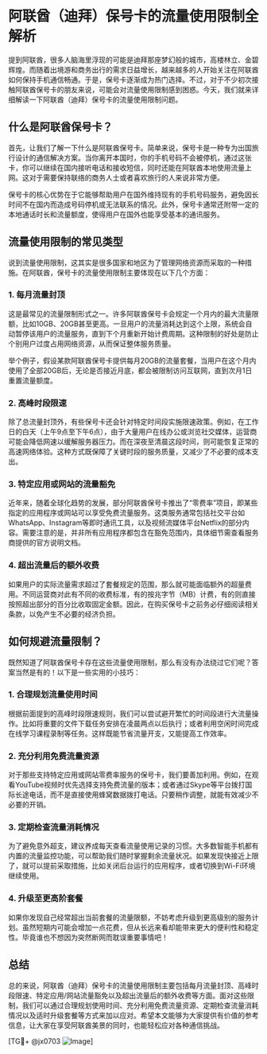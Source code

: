 # 阿联酋（迪拜）保号卡的流量使用限制全解析

提到阿联酋，很多人脑海里浮现的可能是迪拜那座梦幻般的城市，高楼林立、金碧辉煌。而随着出境游和商务出行的需求日益增长，越来越多的人开始关注在阿联酋如何保持手机通信畅通。于是，保号卡逐渐成为热门选择。不过，对于不少初次接触阿联酋保号卡的朋友来说，可能会对流量使用限制感到困惑。今天，我们就来详细解读一下阿联酋（迪拜）保号卡的流量使用限制问题。

## 什么是阿联酋保号卡？

首先，让我们了解一下什么是阿联酋保号卡。简单来说，保号卡是一种专为出国旅行设计的通信解决方案。当你离开本国时，你的手机号码不会被停机，通过这张卡，你可以继续在国内接听电话和接收短信，同时还能在阿联酋本地使用流量上网。这对于需要保持联络的商务人士或者喜欢旅行的人来说非常方便。

保号卡的核心优势在于它能够帮助用户在国外维持现有的手机号码服务，避免因长时间不在国内而造成号码停机或无法联系的情况。此外，保号卡通常还附带一定的本地通话时长和流量额度，使得用户在国外也能享受基本的通讯服务。

## 流量使用限制的常见类型

说到流量使用限制，这其实是很多国家和地区为了管理网络资源而采取的一种措施。在阿联酋，保号卡的流量使用限制主要体现在以下几个方面：

### 1. **每月流量封顶**

这是最常见的流量限制形式之一。许多阿联酋保号卡会规定一个月内的最大流量限额，比如10GB、20GB甚至更高。一旦用户的流量消耗达到这个上限，系统会自动暂停该用户的流量服务，直到下个月重新开始计费周期。这种限制的好处是防止个别用户过度占用网络资源，从而保证整体服务质量。

举个例子，假设某款阿联酋保号卡提供每月20GB的流量套餐，当用户在这个月内使用了全部20GB后，无论是否接近月底，都会被限制访问互联网，直到次月1日重置流量额度。

### 2. **高峰时段限速**

除了总流量封顶外，有些保号卡还会针对特定时间段实施限速政策。例如，在工作日的白天（上午9点至下午6点），由于大量用户在线办公或浏览社交媒体，运营商可能会降低网速以缓解服务器压力。而在深夜至清晨这段时间，则可能恢复正常的高速网络体验。这种方式既保障了关键时段的服务质量，又减少了不必要的成本支出。

### 3. **特定应用或网站的流量豁免**

近年来，随着全球化趋势的发展，部分阿联酋保号卡推出了“零费率”项目，即某些指定的应用程序或网站可以享受免费流量服务。这类服务通常包括社交平台如WhatsApp、Instagram等即时通讯工具，以及视频流媒体平台Netflix的部分内容。需要注意的是，并非所有应用程序都包含在豁免范围内，具体细节需查看服务商提供的官方说明文档。

### 4. **超出流量后的额外收费**

如果用户的实际流量需求超过了套餐规定的范围，那么就可能面临额外的超量费用。不同运营商对此有不同的收费标准，有的按兆字节（MB）计费，有的则直接按照超出部分的百分比收取固定金额。因此，在购买保号卡之前务必仔细阅读相关条款，以免产生不必要的经济负担。

## 如何规避流量限制？

既然知道了阿联酋保号卡存在这些流量使用限制，那么有没有办法绕过它们呢？答案当然是有的！以下是一些实用的小技巧：

### 1. **合理规划流量使用时间**

根据前面提到的高峰时段限速规则，我们可以尝试避开繁忙的时间段进行大流量操作。比如将重要的文件下载任务安排在凌晨两点以后执行；或者利用空闲时间完成在线学习课程录制等任务。这样既能节省流量开支，又能提高工作效率。

### 2. **充分利用免费流量资源**

对于那些支持特定应用或网站零费率服务的保号卡，我们要善加利用。例如，在观看YouTube视频时优先选择支持免费流量的版本；或者通过Skype等平台拨打国际长途电话，而不是直接使用蜂窝数据拨打电话。只要稍作调整，就能有效减少不必要的开销。

### 3. **定期检查流量消耗情况**

为了避免意外超支，建议养成每天查看流量使用记录的习惯。大多数智能手机都有内置的流量监控功能，可以帮助我们随时掌握剩余流量状况。如果发现快接近上限了，就可以提前采取措施，比如关闭后台运行的应用程序，或者切换到Wi-Fi环境继续使用。

### 4. **升级至更高阶套餐**

如果你发现自己经常超出当前套餐的流量限额，不妨考虑升级到更高级别的服务计划。虽然短期内可能会增加一点花费，但从长远来看却能带来更大的便利性和稳定性。毕竟谁也不想因为突然断网而耽误重要事情吧！

## 总结

总的来说，阿联酋（迪拜）保号卡的流量使用限制主要包括每月流量封顶、高峰时段限速、特定应用/网站流量豁免以及超出流量后的额外收费等方面。面对这些限制，我们可以通过合理规划使用时间、充分利用免费流量资源、定期检查流量消耗情况以及适时升级套餐等方式来加以应对。希望本文能够为大家提供有价值的参考信息，让大家在享受阿联酋美景的同时，也能轻松应对各种通信挑战。

[TG💪+ @jx0703 ![Image](https://github.com/user-attachments/assets/dbca1d08-cadb-493c-b0ec-ad6f7a83f270)]
